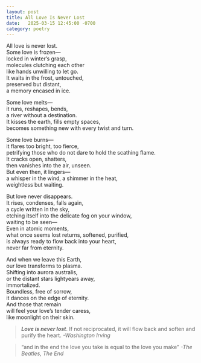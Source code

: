 ```yaml
---
layout: post
title: All Love Is Never Lost
date:   2025-03-15 12:45:00 -0700
category: poetry
---
```


All love is never lost.\
Some love is frozen—\
locked in winter’s grasp,\
molecules clutching each other \
like hands unwilling to let go.\
It waits in the frost, untouched,\
preserved but distant,\
a memory encased in ice.

Some love melts—\
it runs, reshapes, bends,\
a river without a destination.\
It kisses the earth, fills empty spaces,\
becomes something new with every twist and turn.

Some love burns—\
it flares too bright, too fierce,\
petrifying those who do not dare to hold the scathing flame.\
It cracks open, shatters,\
then vanishes into the air, unseen.\
But even then, it lingers—\
a whisper in the wind, a shimmer in the heat,\
weightless but waiting.

But love never disappears.\
It rises, condenses, falls again,\
a cycle written in the sky,\
etching itself into the delicate fog on your window,\
waiting to be seen—\
Even in atomic moments, \
what once seems lost returns, softened, purified,\
is always ready to flow back into your heart,\
never far from eternity.

And when we leave this Earth, \
our love transforms to plasma.\
Shifting into aurora australis,\
or the distant stars lightyears away,\
immortalized.\
Boundless, free of sorrow,\
it dances on the edge of eternity.\
And those that remain\
will feel your love’s tender caress, \
like moonlight on their skin.


> ***Love is never lost***. If not reciprocated, it will flow back and soften and purify the heart.
_-Washington Irving_

> “and in the end
> the love you take
> is equal to the love
> you make”
_-The Beatles, The End_
